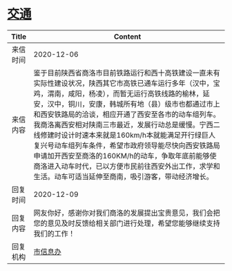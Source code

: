 # <a href="http://www.shangluo.gov.cn/zmhd/ldxxxx.jsp?urltype=leadermail.LeaderMailContentUrl&wbtreeid=1112&leadermailid=6680">交通</a>
| Title |                                                                                                                                                   Content                                                                                                                                                   |
|:-----:|-------------------------------------------------------------------------------------------------------------------------------------------------------------------------------------------------------------------------------------------------------------------------------------------------------------|
| 来信时间  | 2020-12-06                                                                                                                                                                                                                                                                                                  |
| 来信内容  | 鉴于目前陕西省商洛市目前铁路运行和西十高铁建设一直未有实际性建设状况，陕西其它市高铁已通车运行多年（汉中，宝鸡，渭南，咸阳，杨凌），而暂无运行高铁线路的榆林，延安，汉中，铜川，安康，韩城所有地（县）级市也都通过市上和西安铁路局的洽谈，相应开通了西安至各市的动车组列车。我商洛离西安相对陕南三市最近，发展行动总是缓慢。宁西二线修建时设计时速本来就是160km/h本就能满足开行绿巨人复兴号动车组列车条件，希望市政府领导能尽快向西安铁路局申请加开西安至商洛的160KM/h的动车，争取年底前能够使商洛进入动车时代，已以方便市民前往西安外出工作，求学和生活。动车可适当延伸至商南，吸引游客，带动经济增长。 |
| 回复时间  | 2020-12-09                                                                                                                                                                                                                                                                                                  |
| 回复内容  | 网友你好，感谢你对我们商洛的发展提出宝贵意见，我们会把您的意见及时反馈给相关部门进行处理，希望您能够继续支持我们的工作！                                                                                                                                                                                                                                                |
| 回复机构  | <a href="../../categories/agencies/市信息办.md">市信息办</a>                                                                                                                                                                                                                                                          |